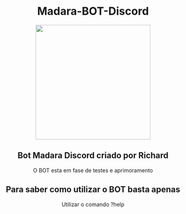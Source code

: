 <h1 align="center"> Madara-BOT-Discord</h1>
<p align="center">
  <img src="https://pre00.deviantart.net/9fb2/th/pre/f/2015/010/7/1/madara_uchiha_rinne_tensei_2_by_uchihaclanancestor-d8df24l.png" width="300"/>
</p>
<h2 align="center">Bot Madara Discord criado por Richard</h2>
<p align="center">O BOT esta em fase de testes e aprimoramento</p>

<h2 align="center">Para saber como utilizar o BOT basta apenas</h2> 
 <p align="center">Utilizar o comando  ?help</p>
